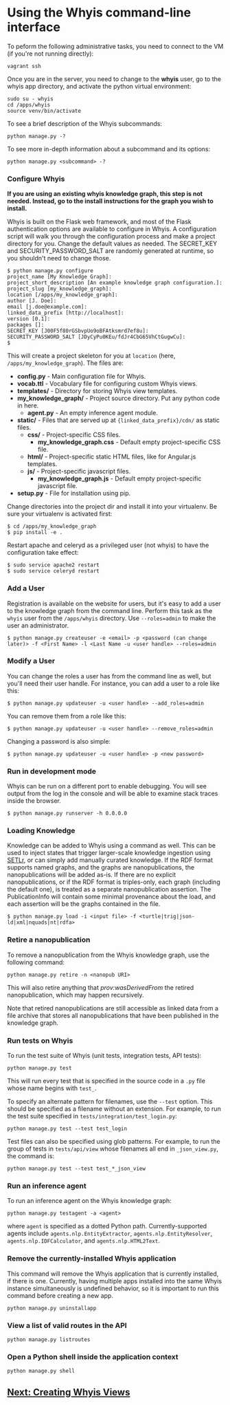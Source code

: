 
# Using the Whyis command-line interface

To peform the following administrative tasks, you need to connect to the VM (if you're not running directly):

```
vagrant ssh
```

Once you are in the server, you need to change to the **whyis** user, go to the whyis app directory, and activate the python virtual environment:

```
sudo su - whyis
cd /apps/whyis
source venv/bin/activate
```

To see a brief description of the Whyis subcommands:

```
python manage.py -?
```

To see more in-depth information about a subcommand and its options:

```
python manage.py <subcommand> -?
```

### Configure Whyis
**If you are using an existing whyis knowledge graph, this step is not needed.  Instead, go to the install instructions for the graph you wish to install.**

Whyis is built on the Flask web framework, and most of the Flask authentication options are available to configure in Whyis.
A configuration script will walk you through the configuration process and make a project directory for you. 
Change the default values as needed. The SECRET_KEY and SECURITY_PASSWORD_SALT are randomly generated at runtime, so you shouldn't need to change those.

```
$ python manage.py configure
project_name [My Knowledge Graph]: 
project_short_description [An example knowledge graph configuration.]: 
project_slug [my_knowledge_graph]: 
location [/apps/my_knowledge_graph]: 
author [J. Doe]: 
email [j.doe@example.com]: 
linked_data_prefix [http://localhost]: 
version [0.1]: 
packages []: 
SECRET_KEY [J00F5f80rGSbvpUo9oBFAtksmrd7ef8u]: 
SECURITY_PASSWORD_SALT [JDyCyPu0KEu/fdJr4CbG65VhCtGugwCu]: 
$ 
```

This will create a project skeleton for you at `location` (here, `/apps/my_knowledge_graph`). The files are:

* **config.py** - Main configuration file for Whyis.
* **vocab.ttl** - Vocabulary file for configuring custom Whyis views.
* **templates/** - Directory for storing Whyis view templates.
* **my_knowledge_graph/** - Project source directory. Put any python code in here.
  * **agent.py** - An empty inference agent module.
* **static/** - Files that are served up at `{linked_data_prefix}/cdn/` as static files.
  * **css/** - Project-specific CSS files.
    * **my_knowledge_graph.css** - Default empty project-specific CSS file.
  * **html/** - Project-specific static HTML files, like for Angular.js templates.
  * **js/** - Project-specific javascript files.
    * **my_knowledge_graph.js** - Default empty project-specific javascript file.
* **setup.py** - File for installation using pip.

Change directories into the project dir and install it into your virtualenv. Be sure your virtualenv is activated first:

```
$ cd /apps/my_knowledge_graph
$ pip install -e .
```

Restart apache and celeryd as a privileged user (not whyis) to have the configuration take effect:

```
$ sudo service apache2 restart
$ sudo service celeryd restart
```

### Add a User

Registration is available on the website for users, but it's easy to add a user to the knowledge graph from the command line. 
Perform this task as the `whyis` user from the `/apps/whyis` directory.
Use `--roles=admin` to make the user an administrator.

```
$ python manage.py createuser -e <email> -p <password (can change later)> -f <First Name> -l <Last Name -u <user handle> --roles=admin
```

### Modify a User

You can change the roles a user has from the command line as well, but you'll need their user handle. 
For instance, you can add a user to a role like this:

```
$ python manage.py updateuser -u <user handle> --add_roles=admin
```

You can remove them from a role like this:

```
$ python manage.py updateuser -u <user handle> --remove_roles=admin
```

Changing a password is also simple:

```
$ python manage.py updateuser -u <user handle> -p <new password>
```

### Run in development mode

Whyis can be run on a different port to enable debugging. You will see output from the log in the console and will be able to examine stack traces inside the browser.

```
$ python manage.py runserver -h 0.0.0.0
```

### Loading Knowledge

Knowledge can be added to Whyis using a command as well. This can be used to inject states that trigger larger-scale knowledge ingestion using [SETLr](https://github.com/tetherless-world/setlr/wiki/SETLr-Tutorial), or can simply add manually curated knowledge. 
If the RDF format supports named graphs, and the graphs are nanopublications, the nanopublications will be added as-is.
If there are no explicit nanopublications, or if the RDF format is triples-only, each graph (including the default one), is treated as a separate nanopublication assertion.
The PublicationInfo will contain some minimal provenance about the load, and each assertion will be the graphs contained in the file.

```
$ python manage.py load -i <input file> -f <turtle|trig|json-ld|xml|nquads|nt|rdfa>
```

### Retire a nanopublication

To remove a nanopublication from the Whyis knowledge graph, use the following command:

```
python manage.py retire -n <nanopub URI>
```

This will also retire anything that *prov:wasDerivedFrom* the retired nanopublication, which may happen recursively.

Note that retired nanopublications are still accessible as linked data from a file archive that stores all nanopublications that have been published in the knowledge graph.

### Run tests on Whyis

To run the test suite of Whyis (unit tests, integration tests, API tests):
```
python manage.py test
```

This will run every test that is specified in the source code in a `.py` file whose name begins with `test_`.

To specify an alternate pattern for filenames, use the `--test` option. This should be specified as a filename without an extension. For example, to run the test suite specified in `tests/integration/test_login.py`:

```
python manage.py test --test test_login
```

Test files can also be specified using glob patterns. For example, to run the group of tests in `tests/api/view` whose filenames all end in `_json_view.py`, the command is:
```
python manage.py test --test test_*_json_view
```

### Run an inference agent

To run an inference agent on the Whyis knowledge graph:

```
python manage.py testagent -a <agent>
```

where `agent` is specified as a dotted Python path. Currently-supported agents include `agents.nlp.EntityExtractor`, `agents.nlp.EntityResolver`,  `agents.nlp.IDFCalculator`, and `agents.nlp.HTML2Text`.



### Remove the currently-installed Whyis application

This command will remove the Whyis application that is currently installed, if there is one. Currently, having multiple apps installed into the same Whyis instance simultaneously is undefined behavior, so it is important to run this command before creating a new app.

```
python manage.py uninstallapp
```

### View a list of valid routes in the API

```
python manage.py listroutes
```

### Open a Python shell inside the application context

```
python manage.py shell
```

## [Next: Creating Whyis Views](views)